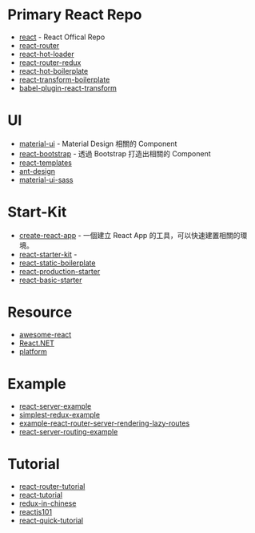 # Primary React Repo
- [react](https://github.com/facebook/react) - React Offical Repo
- [react-router](https://github.com/ReactTraining/react-router)
- [react-hot-loader](https://github.com/gaearon/react-hot-loader)
- [react-router-redux](https://github.com/reactjs/react-router-redux)
- [react-hot-boilerplate](https://github.com/gaearon/react-hot-boilerplate)
- [react-transform-boilerplate](https://github.com/gaearon/react-transform-boilerplate)
- [babel-plugin-react-transform](https://github.com/gaearon/babel-plugin-react-transform)

# UI
- [material-ui](https://github.com/callemall/material-ui) - Material Design 相關的 Component
- [react-bootstrap](https://github.com/react-bootstrap/react-bootstrap) - 透過 Bootstrap 打造出相關的 Component
- [react-templates](https://github.com/wix/react-templates)
- [ant-design](https://github.com/ant-design/ant-design)
- [material-ui-sass](https://github.com/gpbl/material-ui-sass)

# Start-Kit
- [create-react-app](https://github.com/facebookincubator/create-react-app) - 一個建立 React App 的工具，可以快速建置相關的環境。
- [react-starter-kit](https://github.com/kriasoft/react-starter-kit) - 
- [react-static-boilerplate](https://github.com/kriasoft/react-static-boilerplate)
- [react-production-starter](https://github.com/jaredpalmer/react-production-starter)
- [react-basic-starter](https://github.com/madeinfree/react-basic-starter)

# Resource
- [awesome-react](https://github.com/enaqx/awesome-react)
- [React.NET](https://github.com/reactjs/React.NET)
- [platform](https://github.com/mattermost/platform)

# Example
- [react-server-example](https://github.com/mhart/react-server-example)
- [simplest-redux-example](https://github.com/jackielii/simplest-redux-example)
- [example-react-router-server-rendering-lazy-routes](https://github.com/ryanflorence/example-react-router-server-rendering-lazy-routes)
- [react-server-routing-example](https://github.com/mhart/react-server-routing-example)

# Tutorial
- [react-router-tutorial](https://github.com/reactjs/react-router-tutorial)
- [react-tutorial](https://github.com/reactjs/react-tutorial)
- [redux-in-chinese](https://github.com/camsong/redux-in-chinese)
- [reactjs101](https://github.com/kdchang/reactjs101)
- [react-quick-tutorial](https://github.com/shiningjason1989/react-quick-tutorial)
